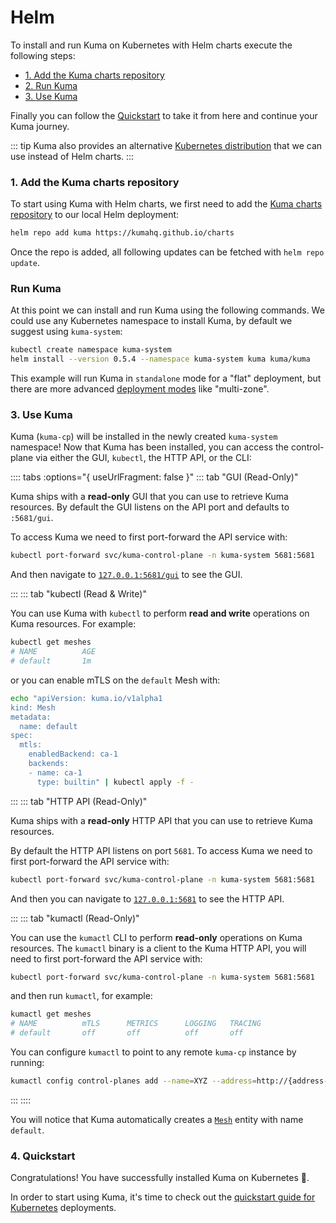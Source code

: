# Helm

To install and run Kuma on Kubernetes with Helm charts execute the following steps:

* [1. Add the Kuma charts repository](#_1-add-the-kuma-charts-repository)
* [2. Run Kuma](#_2-run-kuma)
* [3. Use Kuma](#_3-use-kuma)

Finally you can follow the [Quickstart](#_4-quickstart) to take it from here and continue your Kuma journey.

::: tip
Kuma also provides an alternative [Kubernetes distribution](/docs/1.1.2/installation/kubernetes/) that we can use instead of Helm charts.
:::

### 1. Add the Kuma charts repository

To start using Kuma with Helm charts, we first need to add the [Kuma charts repository](https://kumahq.github.io/charts) to our local Helm deployment: 

```sh
helm repo add kuma https://kumahq.github.io/charts
```

Once the repo is added, all following updates can be fetched with `helm repo update`.

### Run Kuma

At this point we can install and run Kuma using the following commands. We could use any Kubernetes namespace to install Kuma, by default we suggest using `kuma-system`:

```sh
kubectl create namespace kuma-system
helm install --version 0.5.4 --namespace kuma-system kuma kuma/kuma
```

This example will run Kuma in `standalone` mode for a "flat" deployment, but there are more advanced [deployment modes](/docs/1.1.2/documentation/deployments/) like "multi-zone".

### 3. Use Kuma

Kuma (`kuma-cp`) will be installed in the newly created `kuma-system` namespace! Now that Kuma has been installed, you can access the control-plane via either the GUI, `kubectl`, the HTTP API, or the CLI:

:::: tabs :options="{ useUrlFragment: false }"
::: tab "GUI (Read-Only)"

Kuma ships with a **read-only** GUI that you can use to retrieve Kuma resources. By default the GUI listens on the API port and defaults to `:5681/gui`. 

To access Kuma we need to first port-forward the API service with:

```sh
kubectl port-forward svc/kuma-control-plane -n kuma-system 5681:5681
```

And then navigate to [`127.0.0.1:5681/gui`](http://127.0.0.1:5681/gui) to see the GUI.

:::
::: tab "kubectl (Read & Write)"

You can use Kuma with `kubectl` to perform **read and write** operations on Kuma resources. For example:

```sh
kubectl get meshes
# NAME          AGE
# default       1m
```

or you can enable mTLS on the `default` Mesh with:

```sh
echo "apiVersion: kuma.io/v1alpha1
kind: Mesh
metadata:
  name: default
spec:
  mtls:
    enabledBackend: ca-1
    backends:
    - name: ca-1
      type: builtin" | kubectl apply -f -
```

:::
::: tab "HTTP API (Read-Only)"

Kuma ships with a **read-only** HTTP API that you can use to retrieve Kuma resources.

By default the HTTP API listens on port `5681`. To access Kuma we need to first port-forward the API service with:

```sh
kubectl port-forward svc/kuma-control-plane -n kuma-system 5681:5681
```

And then you can navigate to [`127.0.0.1:5681`](http://127.0.0.1:5681) to see the HTTP API.

:::
::: tab "kumactl (Read-Only)"

You can use the `kumactl` CLI to perform **read-only** operations on Kuma resources. The `kumactl` binary is a client to the Kuma HTTP API, you will need to first port-forward the API service with:

```sh
kubectl port-forward svc/kuma-control-plane -n kuma-system 5681:5681
```

and then run `kumactl`, for example:

```sh
kumactl get meshes
# NAME          mTLS      METRICS      LOGGING   TRACING
# default       off       off          off       off
```

You can configure `kumactl` to point to any remote `kuma-cp` instance by running:

```sh
kumactl config control-planes add --name=XYZ --address=http://{address-to-kuma}:5681
```
:::
::::

You will notice that Kuma automatically creates a [`Mesh`](../../policies/mesh) entity with name `default`.

### 4. Quickstart

Congratulations! You have successfully installed Kuma on Kubernetes 🚀. 

In order to start using Kuma, it's time to check out the [quickstart guide for Kubernetes](/docs/1.1.2/quickstart/kubernetes/) deployments.
